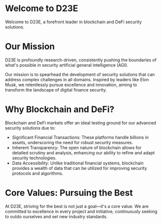 # Welcome to D23E

Welcome to D23E, a forefront leader in blockchain and DeFi security solutions.

# Our Mission

D23E is profoundly research-driven, consistently pushing the boundaries of what's possible in security artificial general intelligence (AGI).

Our mission is to spearhead the development of security solutions that can address complex challenges in all domains. Inspired by leaders like Elon Musk, we relentlessly pursue excellence and innovation, aiming to transform the landscape of digital finance security.

# Why Blockchain and DeFi?

Blockchain and DeFi markets offer an ideal testing ground for our advanced security solutions due to:

* Significant Financial Transactions: These platforms handle billions in assets, underscoring the need for robust security measures.
* Inherent Transparency: The open nature of blockchain allows for detailed scrutiny and analysis, enhancing our ability to refine and adapt security technologies.
* Data Accessibility: Unlike traditional financial systems, blockchain provides a wealth of data that can be utilized for improving security protocols and algorithms.


# Core Values: Pursuing the Best

At D23E, striving for the best is not just a goal—it's a core value. We are committed to excellence in every project and initiative, continuously seeking to outdo ourselves and set new industry standards.
